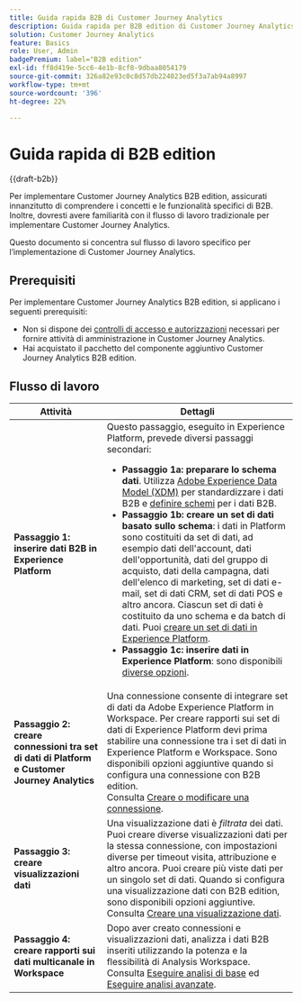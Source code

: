 ```yaml
---
title: Guida rapida B2B di Customer Journey Analytics
description: Guida rapida per B2B edition di Customer Journey Analytics.
solution: Customer Journey Analytics
feature: Basics
role: User, Admin
badgePremium: label="B2B edition"
exl-id: ff8d419e-5cc6-4e1b-8cf8-9dbaa8054179
source-git-commit: 326a82e93c0c8d57db224023ed5f3a7ab94a8997
workflow-type: tm+mt
source-wordcount: '396'
ht-degree: 22%

---
```



# Guida rapida di B2B edition

{{draft-b2b}}

Per implementare Customer Journey Analytics B2B edition, assicurati innanzitutto di comprendere i concetti e le funzionalità specifici di B2B. Inoltre, dovresti avere familiarità con il flusso di lavoro tradizionale per implementare Customer Journey Analytics.

Questo documento si concentra sul flusso di lavoro specifico per l’implementazione di Customer Journey Analytics.

## Prerequisiti

Per implementare Customer Journey Analytics B2B edition, si applicano i seguenti prerequisiti:

* Non si dispone dei [controlli di accesso e autorizzazioni](/help/technotes/access-control.md) necessari per fornire attività di amministrazione in Customer Journey Analytics.
* Hai acquistato il pacchetto del componente aggiuntivo Customer Journey Analytics B2B edition.


## Flusso di lavoro

| Attività | Dettagli |
| --- | --- |
| **Passaggio 1: inserire dati B2B in Experience Platform** | Questo passaggio, eseguito in Experience Platform, prevede diversi passaggi secondari:<ul><li>**Passaggio 1a: preparare lo schema dati**. Utilizza [Adobe Experience Data Model (XDM)](https://experienceleague.adobe.com/it/docs/experience-platform/xdm/home.html?lang=it) per standardizzare i dati B2B e [definire schemi](https://experienceleague.adobe.com/it/docs/experience-platform/rtcdp/schemas/b2b) per i dati B2B.</li><li>**Passaggio 1b: creare un set di dati basato sullo schema**: i dati in Platform sono costituiti da set di dati, ad esempio dati dell&#39;account, dati dell&#39;opportunità, dati del gruppo di acquisto, dati della campagna, dati dell&#39;elenco di marketing, set di dati e-mail, set di dati CRM, set di dati POS e altro ancora. Ciascun set di dati è costituito da uno schema e da batch di dati. Puoi [creare un set di dati in Experience Platform](https://experienceleague.adobe.com/docs/platform-learn/getting-started-for-data-architects-and-data-engineers/create-datasets.html?lang=it).</li><li>**Passaggio 1c: inserire dati in Experience Platform**: sono disponibili [diverse opzioni](https://experienceleague.adobe.com/it/docs/experience-platform/ingestion/home).</li></ul> |
| **Passaggio 2: creare connessioni tra set di dati di Platform e Customer Journey Analytics** | Una connessione consente di integrare set di dati da Adobe Experience Platform in Workspace. Per creare rapporti sui set di dati di Experience Platform devi prima stabilire una connessione tra i set di dati in Experience Platform e Workspace. Sono disponibili opzioni aggiuntive quando si configura una connessione con B2B edition. <br>Consulta [Creare o modificare una connessione](/help/connections/create-connection.md). |
| **Passaggio 3: creare visualizzazioni dati** | Una visualizzazione dati è *filtrata* dei dati. Puoi creare diverse visualizzazioni dati per la stessa connessione, con impostazioni diverse per timeout visita, attribuzione e altro ancora. Puoi creare più viste dati per un singolo set di dati. Quando si configura una visualizzazione dati con B2B edition, sono disponibili opzioni aggiuntive.<br>Consulta [Creare una visualizzazione dati](/help/data-views/create-dataview.md). |
| **Passaggio 4: creare rapporti sui dati multicanale in Workspace** | Dopo aver creato connessioni e visualizzazioni dati, analizza i dati B2B inseriti utilizzando la potenza e la flessibilità di Analysis Workspace.<br>Consulta [Eseguire analisi di base](/help/analysis-workspace/perform-basic-analysis.md) ed [Eseguire analisi avanzate](/help/analysis-workspace/perform-adv-analysis.md). |

<!--

## Use Case

The [B2B Use Case ](../data-ingestion/data-ingestion.md) document provides an example use case on how to implement Customer  Journey Analytics B2B Edition.

-->